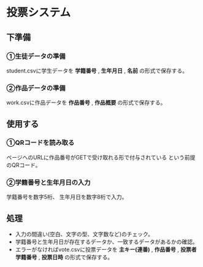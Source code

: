 # 投票システム
## 下準備
### ①生徒データの準備
student.csvに学生データを
**学籍番号** , **生年月日** , **名前**
の形式で保存する。
### ②作品データの準備
work.csvに作品データを
**作品番号** , **作品概要**
の形式で保存する。
## 使用する
### ①QRコードを読み取る
ページへのURLに作品番号がGETで受け取れる形で付与されている
という前提のQRコード。
### ②学籍番号と生年月日の入力
学籍番号を数字5桁、
生年月日を数字8桁で入力。
## 処理
- 入力の間違い(空白、文字の型、文字数など)のチェック。
- 学籍番号と生年月日が存在するデータか、一致するデータがあるかの確認。
- エラーがなければvote.csvに投票データを
  **主キー(連番)** , **作品番号** , **投票者学籍番号** , **投票日時**
  の形式で保存する。
